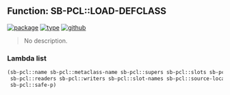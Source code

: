 ## Function: SB-PCL::LOAD-DEFCLASS
[![package](https://img.shields.io/badge/Package-SB--PCL-5f9ea0.svg?style=social&colorA=999999)](../) [![type](https://img.shields.io/badge/Type-Function-5f9ea0.svg?style=social&colorA=999999)](../#function) [![github](https://img.shields.io/badge/GitHub-View_the_source-5f9ea0.svg?style=social&colorA=999999&logo=github)](https://github.com/sbcl/sbcl/blob/master/src/pcl/std-class.lisp/) 

> No description.

### Lambda list
```cl
(sb-pcl::name sb-pcl::metaclass-name sb-pcl::supers sb-pcl::slots sb-pcl::other
 sb-pcl::readers sb-pcl::writers sb-pcl::slot-names sb-pcl::source-location &optional
 sb-pcl::safe-p)
```
